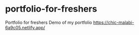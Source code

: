 # portfolio-for-freshers
Portfolio for freshers
Demo of my portfolio https://chic-malabi-6a9c05.netlify.app/
